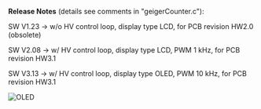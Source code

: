 **Release Notes** (details see comments in "geigerCounter.c"):


SW V1.23 -> w/o HV control loop, display type LCD, for PCB revision HW2.0 (obsolete)

SW V2.08 -> w/ HV control loop, display type LCD, PWM 1 kHz, for PCB revision HW3.1

SW V3.13 -> w/ HV control loop, display type OLED, PWM 10 kHz, for PCB revision HW3.1

![OLED](https://user-images.githubusercontent.com/77980708/212469693-391a5923-3d9b-4e5d-85ea-d4b9252364b7.gif)
